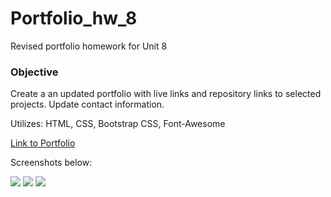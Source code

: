 # Portfolio_hw_8
Revised portfolio homework for Unit 8

### Objective

Create a an updated portfolio with live links and repository links to selected projects.
Update contact information.

Utilizes: HTML, CSS, Bootstrap CSS, Font-Awesome

[Link to Portfolio](https://samfan808.github.io/Portfolio/index.html)

Screenshots below:

<img src="./Assets/Sam-Fan-About-Me_2.png">

<img src="./Assets/Sam-Fan-Contact_2.png">

<img src="./Assets/Sam-Fan-Portfolio_2.png">
